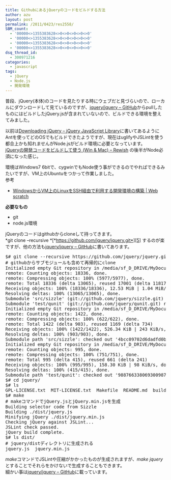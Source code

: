 ```yaml
---
title: GithubにあるjQueryのコードをビルドする方法
author: azu
layout: post
permalink: /2011/0423/res2558/
SBM_count:
  - '00000<>1355383628<>0<>0<>0<>0<>0'
  - '00000<>1355383628<>0<>0<>0<>0<>0'
  - '00000<>1355383628<>0<>0<>0<>0<>0'
  - '00000<>1355383628<>0<>0<>0<>0<>0'
dsq_thread_id:
  - 300971216
categories:
  - javascript
tags:
  - jQuery
  - Node.js
  - 開発環境
---
```

普段、jQuery(本体)のコードを見たりする時にウェブだと見づらいので、ローカルにダウンロードして見ているのですが、[jquery/jquery &#8211; GitHub][1]からpullしたものにはビルドしたjQuery.jsが含まれていないので、ビルドできる環境を整えてみました。

以前は[Downloading jQuery &#8211; jQuery JavaScript Library][2]に書いてあるようにAntを使ってどのOSでもビルドできたようですが、現在はuglifyやJSLintを使う都合上かも知れませんがNode.jsがビルド環境に必要となっています。  
[jQueryの開発コードをビルドして使う (Win & Mac) &#8211; Rewish][3] の後半がNode必須になった感じ。

環境はWindows7 6bitで、cygwinでもNode使う事ができるのでやればできるみたいですが、VM上のUbuntuをつかって作業しました。   
参考

*   [WindowsからVM上のLinuxをSSH経由で利用する開発環境の構築 | Web scratch][4]

**必要なもの**

*   git
*   node.js環境

jQueryのコードはgithubからcloneして持ってきます。   
*git clone &#8211;recursive *[*https://github.com/jquery/jquery.git*][5] するのが楽ですが、他の方法も[jquery/jquery &#8211; GitHub][1]に書いてあります。

<div id="codeSnippetWrapper">
  <pre id="codeSnippet" class="csharpcode">$<span class="rem"># git clone --recursive https://github.com/jquery/jquery.git</span>
<span class="rem"># githubからサブモジュールも含めて再帰的にclone</span>
Initialized empty Git repository <span class="kwrd">in</span> /media/sf_D_DRIVE/MyDocuments/Dropbox/workspace/toybox/lib/jquery/.git/
remote: Counting objects: 18336, done.        
remote: Compressing objects: 100% (5977/5977), done.        
remote: Total 18336 (delta 13065), reused 17001 (delta 11817)        
Receiving objects: 100% (18336/18336), 12.53 MiB | 1.04 MiB/s, done.
Resolving deltas: 100% (13065/13065), done.
Submodule <span class="str">'src/sizzle'</span> (git://github.com/jquery/sizzle.git) registered <span class="kwrd">for</span> path <span class="str">'src/sizzle'</span>
Submodule <span class="str">'test/qunit'</span> (git://github.com/jquery/qunit.git) registered <span class="kwrd">for</span> path <span class="str">'test/qunit'</span>
Initialized empty Git repository <span class="kwrd">in</span> /media/sf_D_DRIVE/MyDocuments/Dropbox/workspace/toybox/lib/jquery/src/sizzle/.git/
remote: Counting objects: 1422, done.        
remote: Compressing objects: 100% (622/622), done.        
remote: Total 1422 (delta 903), reused 1169 (delta 734)        
Receiving objects: 100% (1422/1422), 526.34 KiB | 243 KiB/s, done.
Resolving deltas: 100% (903/903), done.
Submodule path <span class="str">'src/sizzle'</span>: checked out <span class="str">'4bcc09702d6dadfd0b90c7de3c8b206e97ff97f4'</span>
Initialized empty Git repository <span class="kwrd">in</span> /media/sf_D_DRIVE/MyDocuments/Dropbox/workspace/toybox/lib/jquery/test/qunit/.git/
remote: Counting objects: 995, done.        
remote: Compressing objects: 100% (751/751), done.        
remote: Total 995 (delta 415), reused 661 (delta 241)        
Receiving objects: 100% (995/995), 158.30 KiB | 98 KiB/s, done.
Resolving deltas: 100% (415/415), done.
Submodule path <span class="str">'test/qunit'</span>: checked out <span class="str">'9887663380693009874e8c76f0bf77a921931766'</span>
$<span class="rem"># cd jquery/</span>
$<span class="rem"># ls</span>
GPL-LICENSE.txt  MIT-LICENSE.txt  Makefile  README.md  build  speed  src  test  version.txt
$<span class="rem"># make</span>
<span class="rem"># makeコマンドでjQuery.jsとjQuery.min.jsを生成</span>
Building selector code from Sizzle
Building ./dist/jquery.js
Minifying jQuery ./dist/jquery.min.js
Checking jQuery against JSLint...
JSLint check passed.
jQuery build complete.
$<span class="rem"># ls dist/</span>
<span class="rem"># jquery/distディレクトリに生成される</span>
jquery.js  jquery.min.js</pre>
</div>

*make*コマンドでJSLintや圧縮がかかったものが生成されますが、*make jquery*とすることでそれらをかけないで生成することもできます。   
細かい事は[jquery/jquery &#8211; GitHub][1]に載っています。

 [1]: https://github.com/jquery/jquery
 [2]: http://docs.jquery.com/Downloading_jQuery#If_you.27re_using_ant:
 [3]: http://rewish.org/javascript/jquery_dev_build
 [4]: http://efcl.info/2011/0420/res2588/
 [5]: https://github.com/jquery/jquery.git